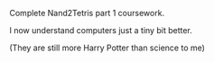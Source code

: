 Complete Nand2Tetris part 1 coursework.

I now understand computers just a tiny bit better.

(They are still more Harry Potter than science to me)
